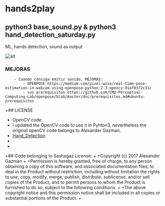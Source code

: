 # hands2play
## python3 base_sound.py & python3 hand_detection_saturday.py 
ML, hands detection, sound as output

![alt](https://davesamaniego2016.files.wordpress.com/2016/10/cat-catstruction-play-on-words-construction-cats-favim-com-4174852.jpeg?w=672 "catstruction")

### MEJORAS
        
        - Cuando consiga emitir sonido, MEJORAS:
            - OPENPOSE https://medium.com/pixel-wise/real-time-pose-estimation-in-webcam-using-openpose-python-2-3-opencv-91af0372c31c
            - sus prerequisitos https://github.com/CMU-Perceptual-Computing-Lab/openpose/blob/master/doc/prerequisites.md#ubuntu-prerequisites
            

+## LICENSE
 + OpenCV code:
 + I updated the OpenCV code to use it in Pyhton3, nevertheless the original openCV code belongs to Alexander Gazman. 
 + [Hand_Detection](https://github.com/sashagaz/Hand_Detection)
 +
 +
 +## Code belonging to Sashagaz License:
 +
 +Copyright (c) 2017 Alexander Gazman
 +
 +Permission is hereby granted, free of charge, to any person obtaining a copy of this software,
  and associated documentation files, to deal in the Product without restriction, 
  including without limitation the rights to use, copy, modify, merge, publish, distribute, 
  sublicense, and/or sell copies of the Product, and to permit persons to whom the Product is 
  furnished to do so, subject to the following conditions:
 +
 +The above copyright notice and this permission notice shall be included in all copies or 
 substantial portions of the Product.
 +